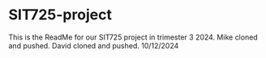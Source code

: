 # SIT725-project

This is the ReadMe for our SIT725 project in trimester 3 2024.
Mike cloned and pushed.
David cloned and pushed. 10/12/2024